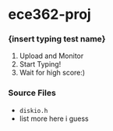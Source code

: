 # ece362-proj
### {insert typing test name}
1. Upload and Monitor
2. Start Typing!
3. Wait for high score:)
### Source Files
- `diskio.h`
- list more here i guess
